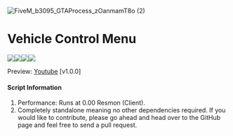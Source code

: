 ![FiveM_b3095_GTAProcess_zOanmamT8o (2)](https://github.com/vipexv/sgx-vehcontrol/assets/101529155/56a4ec7d-0699-4b7c-8486-62f244770f81)

# Vehicle Control Menu

![](https://img.shields.io/github/downloads/vipexv/sgx-vehcontrol/total?logo=github)![](https://img.shields.io/github/downloads/vipexv/sgx-vehcontrol/latest/total?logo=github)![](https://img.shields.io/github/contributors/vipexv/sgx-vehcontrol?logo=github)![](https://img.shields.io/github/v/release/vipexv/sgx-vehcontrol?logo=github)

Preview: [Youtube](https://youtu.be/HsYgEtBFiJo) [v1.0.0]

#### **Script Information**

1. Performance: Runs at 0.00 Resmon (Client).
2. Completely standalone meaning no other dependencies required.
   If you would like to contribute, please go ahead and head over to the GitHub page and feel free to send a pull request.
